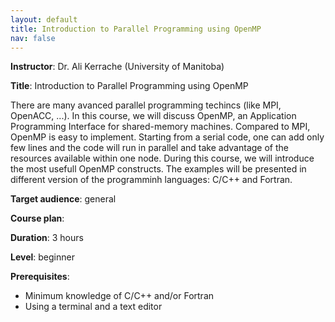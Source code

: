 ```yaml
---
layout: default
title: Introduction to Parallel Programming using OpenMP
nav: false
---
```


**Instructor**: Dr. Ali Kerrache (University of Manitoba)

**Title**: Introduction to Parallel Programming using OpenMP

There are many avanced parallel programming techincs (like MPI, OpenACC, ...). In this course, we will
discuss OpenMP, an Application Programming Interface for shared-memory machines. Compared to MPI, OpenMP
is easy to implement. Starting from a serial code, one can add only few lines and the code will run in
parallel and take advantage of the resources available within one node. During this course, we will
introduce the most usefull OpenMP constructs. The examples will be presented in different version of the
programminh languages: C/C++ and Fortran.

**Target audience**: general

**Course plan**:

**Duration**: 3 hours

**Level**: beginner

**Prerequisites**:

- Minimum knowledge of C/C++ and/or Fortran
- Using a terminal and a text editor
